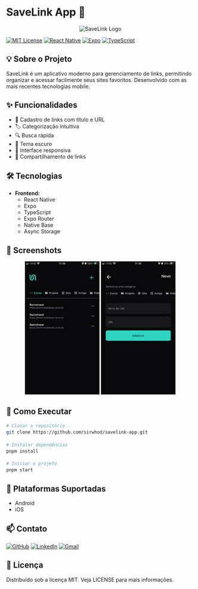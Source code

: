 # SaveLink App 📱

<p align="center">
  <img src="./src/assets/logo.png" alt="SaveLink Logo" width="200"/>
</p>

[![MIT License](https://img.shields.io/badge/License-MIT-green.svg)](https://choosealicense.com/licenses/mit/)
[![React Native](https://img.shields.io/badge/React_Native-20232A?style=flat&logo=react&logoColor=61DAFB)](https://reactnative.dev/)
[![Expo](https://img.shields.io/badge/Expo-000020?style=flat&logo=expo&logoColor=white)](https://expo.dev/)
[![TypeScript](https://img.shields.io/badge/TypeScript-007ACC?style=flat&logo=typescript&logoColor=white)](https://www.typescriptlang.org/)

## 💡 Sobre o Projeto

SaveLink é um aplicativo moderno para gerenciamento de links, permitindo organizar e acessar facilmente seus sites favoritos. Desenvolvido com as mais recentes tecnologias mobile.

## ✨ Funcionalidades

- 📝 Cadastro de links com título e URL
- 🏷️ Categorização intuitiva
- 🔍 Busca rápida
- 🌙 Tema escuro
- 📱 Interface responsiva
- 🔗 Compartilhamento de links

## 🛠️ Tecnologias

- **Frontend:**
  - React Native
  - Expo
  - TypeScript
  - Expo Router
  - Native Base
  - Async Storage

## 📱 Screenshots

<p align="center">
  <img src="./src/assets/home-page.jpeg" width="200" alt="Tela Inicial"/>
  <img src="./src/assets/add-link.jpeg" width="200" alt="Adicionar Link"/>
</p>

## 🚀 Como Executar

```bash
# Clonar o repositório
git clone https://github.com/sirwhod/savelink-app.git

# Instalar dependências
pnpm install

# Iniciar o projeto
pnpm start
```

## 📱 Plataformas Suportadas

- Android
- iOS

## 📫 Contato

[![GitHub](https://img.shields.io/badge/GitHub-100000?style=for-the-badge&logo=github&logoColor=white)](https://github.com/sirwhod)
[![LinkedIn](https://img.shields.io/badge/LinkedIn-0077B5?style=for-the-badge&logo=linkedin&logoColor=white)](https://www.linkedin.com/in/rodrigo-brandao/)
[![Gmail](https://img.shields.io/badge/Gmail-D14836?style=for-the-badge&logo=gmail&logoColor=white)](mailto:rodrigo.brandao98@gmail.com)

## 📝 Licença

Distribuído sob a licença MIT. Veja LICENSE para mais informações.
